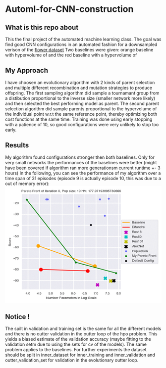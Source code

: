 # Automl-for-CNN-construction

## What is this repo about

This the final project of the automated machine learning class.
The goal was find good CNN configurations in an automated fashion for a downsampled verison of the [flower dataset](http://www.robots.ox.ac.uk/~vgg/data/flowers/17/index.html)
Two baselines were given: orange baseline with hypervolume of  and the red baseline with a hypervolume of 

## My Approach

I have choosen an evolutionary algorithm with 2 kinds of parent selection and multiple different recombination and mutation strategies to produce offspring.
The first sampling algorithm did sample a tournamant group from a distibution proportional to the inverse size (smaller network more likely) and 
then selected the best performing model as parent. The second parent selection algorithm did sample parents proportional to the hypervolume of the individual point w.r.t the same 
reference point, thereby optimizing both cost functions at the same time. Training was done using early stopping with a patience of 10, so good configurations were very unlikely to stop too early.

## Results

My algorithm found configurations stronger then both baselines. Only for very small networks the performances of the baselines were better (might have been covered if algorithm ran more generationsm current runtime +- 3 hours)
In the following, you can see the performance of my algorithm over a time span of 31 episodes (episode 9 is actually episode 10, this was due to a out of memory error):
 ![alt-text](https://github.com/BenBausch/Automl-for-CNN-construction/blob/master/src/pareto_fronts/pareto_fronts.gif)
 
 ## Notice !
 
 The spilt in validation and training set is the same for all the different models and there is no outter validation in the outter loop of the hpo problem. This yields a biased estimate of the validation accuracy (maybe fitting to the validation setm due to using the sets for cv of the models). The same problem applies to the baselines. For further experiments the dataset should be split in inner_dataset for inner_training and inner_validation and outter_validation_set for validation in the evolutionary outter loop.
